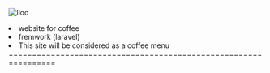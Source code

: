 ![lloo](https://user-images.githubusercontent.com/113445812/201532743-7858c4e4-dc81-4989-b7dc-f710943ea67b.png)<br>
<li>website for coffee
<li> fremwork (laravel)
<li>This site will be considered as a coffee menu
================================================================
